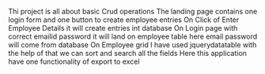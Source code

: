 Thi project is all about basic Crud operations 
The landing page contains one login form and one button to create employee entries 
On Click of Enter Employee Details it will create entries int database 
On Login page with correct emailid password it will land on employee table here email password will come from database 
On Employee grid I have used jquerydatatable with the help of that we can sort and search all the fields 
Here this application have one functionality of export to excel
